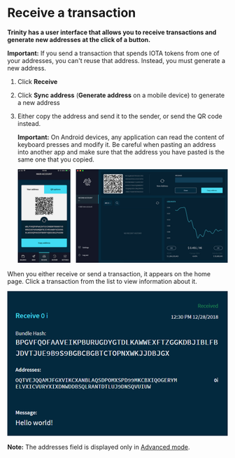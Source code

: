 # Receive a transaction

**Trinity has a user interface that allows you to receive transactions and generate new addresses at the click of a button.**

**Important:** If you send a transaction that spends IOTA tokens from one of your addresses, you can't reuse that address. Instead, you must generate a new address.

1. Click **Receive**
2. Click **Sync address** (**Generate address** on a mobile device) to generate a new address
3. Either copy the address and send it to the sender, or send the QR code instead.

    **Important:** On Android devices, any application can read the content of keyboard presses and modify it. Be careful when pasting an address into another app and make sure that the address you have pasted is the same one that you copied.

    ![Receiving a transaction](../receive.jpg)
    
When you either receive or send a transaction, it appears on the home page. Click a transaction from the list to view information about it.

![A received transaction](../trinity-receive-message.png)

**Note:** The addresses field is displayed only in [Advanced mode](how-to-guides/change-the-general-settings.md).
